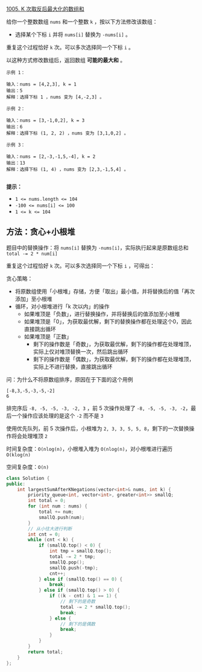 [1005. K 次取反后最大化的数组和](https://leetcode-cn.com/problems/maximize-sum-of-array-after-k-negations/)

给你一个整数数组 `nums` 和一个整数 `k` ，按以下方法修改该数组：

- 选择某个下标 `i` 并将 `nums[i]` 替换为 `-nums[i]` 。

重复这个过程恰好 `k` 次。可以多次选择同一个下标 `i` 。

以这种方式修改数组后，返回数组 **可能的最大和** 。

```
示例 1：

输入：nums = [4,2,3], k = 1
输出：5
解释：选择下标 1 ，nums 变为 [4,-2,3] 。

示例 2：

输入：nums = [3,-1,0,2], k = 3
输出：6
解释：选择下标 (1, 2, 2) ，nums 变为 [3,1,0,2] 。

示例 3：

输入：nums = [2,-3,-1,5,-4], k = 2
输出：13
解释：选择下标 (1, 4) ，nums 变为 [2,3,-1,5,4] 。
 
```

**提示：**

- `1 <= nums.length <= 104`
- `-100 <= nums[i] <= 100`
- `1 <= k <= 104`



## 方法：贪心+小根堆

题目中的替换操作：将 `nums[i]` 替换为 `-nums[i]`，实际执行起来是原数组总和 `total -= 2 * num[i] `

重复这个过程恰好 `k` 次。可以多次选择同一个下标 `i` ，可得出：

贪心策略：

- 将原数组使用「小根堆」存储，方便「取出」最小值，并将替换后的值「再次添加」至小根堆
- 循环，对小根堆进行「k 次以内」的操作
  - 如果堆顶是「负数」，进行替换操作，并将替换后的值添加至小根堆
  - 如果堆顶是「0」，为获取最优解，剩下的替换操作都在处理这个0，因此直接跳出循环
  - 如果堆顶是「正数」
    - 剩下的操作数是「奇数」，为获取最优解，剩下的操作都在处理堆顶，实际上仅对堆顶替换一次，然后跳出循环
    - 剩下的操作数是「偶数」，为获取最优解，剩下的操作都在处理堆顶，实际上不进行替换，直接跳出循环

问：为什么不将原数组排序，原因在于下面的这个用例

```
[-8,3,-5,-3,-5,-2]
6
```

排完序后 `-8, -5, -5, -3, -2, 3` ，前 5 次操作处理了 `-8, -5, -5, -3, -2`，最后一个操作应该处理的是这个 `-2` 而不是 `3`

使用优先队列，前 5 次操作后，小根堆为 `2, 3, 3, 5, 5, 8`，剩下的一次替换操作将会处理堆顶 `2`



时间复杂度：`O(nlog(n)`，小根堆入堆为 `O(nlog(n)`，对小根堆进行遍历 `O(klog(n)`

空间复杂度：`O(n)`

```cpp
class Solution {
public:
    int largestSumAfterKNegations(vector<int>& nums, int k) {
        priority_queue<int, vector<int>, greater<int>> smallQ;
        int total = 0;
        for (int num : nums) {
            total += num;
            smallQ.push(num);
        }
        // 从小往大进行判断
        int cnt = 0;
        while (cnt < k) {
            if (smallQ.top() < 0) {
                int tmp = smallQ.top();
                total -= 2 * tmp;
                smallQ.pop();
                smallQ.push(-tmp);
                cnt++;
            } else if (smallQ.top() == 0) {
                break;
            } else if (smallQ.top() > 0) {
                if ((k - cnt) & 1 == 1) {
                    // 剩下的是奇数
                    total -= 2 * smallQ.top();
                    break;
                } else {
                    // 剩下的是偶数
                    break;
                }
            }
        }
        return total;
    }
};
```

